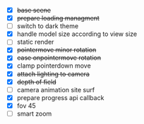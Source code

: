 - [x] ~~base scene~~
- [x] ~~prepare loading managment~~
- [ ] switch to dark theme
- [x] handle model size according to view size
- [ ] static render
- [x] ~~pointermove minor rotation~~
- [x] ~~ease onpointermove rotation~~
- [x] clamp pointerdown move
- [x] ~~attach lighting to camera~~
- [x] ~~depth of field~~
- [ ] camera animation site surf
- [x] prepare progress api callback
- [x] fov 45
- [ ] smart zoom